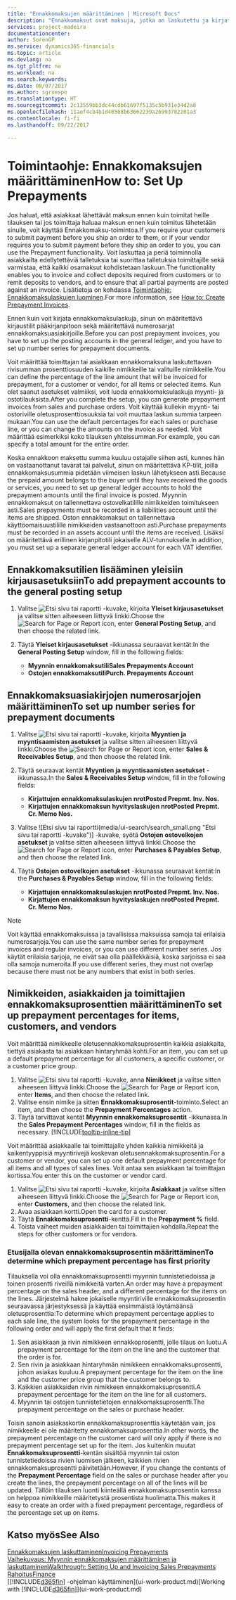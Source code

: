 ```yaml
---
title: "Ennakkomaksujen määrittäminen | Microsoft Docs"
description: "Ennakkomaksut ovat maksuja, jotka on laskutettu ja kirjattu myynti- tai ostoennakkomaksun tilaukseen ennen lopullista laskutusta. Esimerkiksi ennen tilattujen nimikkeiden valmistamista voidaan edellyttää talletuksen tekemistä, tai ennen nimikkeiden toimittamista asiakkaalle voidaan edellyttää maksun suorittamista. Ennakkomaksutoimintojen avulla voit laskuttaa ja kerätä asiakkailta edellytettyjä talletuksia tai suorittaa talletuksia toimittajille. Näin voit varmistaa, että kaikki maksut kohdistetaan laskuun."
services: project-madeira
documentationcenter: 
author: SorenGP
ms.service: dynamics365-financials
ms.topic: article
ms.devlang: na
ms.tgt_pltfrm: na
ms.workload: na
ms.search.keywords: 
ms.date: 08/07/2017
ms.author: sgroespe
ms.translationtype: HT
ms.sourcegitcommit: 2c13559bb3dc44cdb61697f5135c5b931e34d2a8
ms.openlocfilehash: 11aef4cb4b1d40568b63662239a26993782201a3
ms.contentlocale: fi-fi
ms.lasthandoff: 09/22/2017

---
```

# <a name="how-to-set-up-prepayments"></a><span data-ttu-id="09bb4-106">Toimintaohje: Ennakkomaksujen määrittäminen</span><span class="sxs-lookup"><span data-stu-id="09bb4-106">How to: Set Up Prepayments</span></span>
<span data-ttu-id="09bb4-107">Jos haluat, että asiakkaat lähettävät maksun ennen kuin toimitat heille tilauksen tai jos toimittaja haluaa maksun ennen kuin toimitus lähetetään sinulle, voit käyttää Ennakkomaksu-toimintoa.</span><span class="sxs-lookup"><span data-stu-id="09bb4-107">If you require your customers to submit payment before you ship an order to them, or if your vendor requires you to submit payment before they ship an order to you, you can use the Prepayment functionality.</span></span> <span data-ttu-id="09bb4-108">Voit laskuttaa ja periä toiminnolla asiakkailta edellytettäviä talletuksia tai suorittaa talletuksia toimittajille sekä varmistaa, että kaikki osamaksut kohdistetaan laskuun.</span><span class="sxs-lookup"><span data-stu-id="09bb4-108">The functionality enables you to invoice and collect deposits required from customers or to remit deposits to vendors, and to ensure that all partial payments are posted against an invoice.</span></span> <span data-ttu-id="09bb4-109">Lisätietoja on kohdassa [Toimintaohje: Ennakkomaksulaskujen luominen](finance-how-to-create-prepayment-invoices.md).</span><span class="sxs-lookup"><span data-stu-id="09bb4-109">For more information, see [How to: Create Prepayment Invoices](finance-how-to-create-prepayment-invoices.md).</span></span>

<span data-ttu-id="09bb4-110">Ennen kuin voit kirjata ennakkomaksulaskuja, sinun on määritettävä kirjaustilit pääkirjanpitoon sekä määritettävä numerosarjat ennakkomaksuasiakirjoille.</span><span class="sxs-lookup"><span data-stu-id="09bb4-110">Before you can post prepayment invoices, you have to set up the posting accounts in the general ledger, and you have to set up number series for prepayment documents.</span></span>  

<span data-ttu-id="09bb4-111">Voit määrittää toimittajan tai asiakkaan ennakkomaksuna laskutettavan rivisumman prosenttiosuuden kaikille nimikkeille tai valituille nimikkeille.</span><span class="sxs-lookup"><span data-stu-id="09bb4-111">You can define the percentage of the line amount that will be invoiced for prepayment, for a customer or vendor, for all items or selected items.</span></span> <span data-ttu-id="09bb4-112">Kun olet saanut asetukset valmiiksi, voit luoda ennakkomaksulaskuja myynti- ja ostotilauksista.</span><span class="sxs-lookup"><span data-stu-id="09bb4-112">After you complete the setup, you can generate prepayment invoices from sales and purchase orders.</span></span> <span data-ttu-id="09bb4-113">Voit käyttää kullekin myynti- tai ostoriville oletusprosenttiosuuksia tai voit muuttaa laskun summia tarpeen mukaan.</span><span class="sxs-lookup"><span data-stu-id="09bb4-113">You can use the default percentages for each sales or purchase line, or you can change the amounts on the invoice as needed.</span></span> <span data-ttu-id="09bb4-114">Voit määrittää esimerkiksi koko tilauksen yhteissumman.</span><span class="sxs-lookup"><span data-stu-id="09bb4-114">For example, you can specify a total amount for the entire order.</span></span>  

<span data-ttu-id="09bb4-115">Koska ennakkoon maksettu summa kuuluu ostajalle siihen asti, kunnes hän on vastaanottanut tavarat tai palvelut, sinun on määritettävä KP-tilit, joilla ennakkomaksusummia pidetään viimeisen laskun lähetykseen asti.</span><span class="sxs-lookup"><span data-stu-id="09bb4-115">Because the prepaid amount belongs to the buyer until they have received the goods or services, you need to set up general ledger accounts to hold the prepayment amounts until the final invoice is posted.</span></span> <span data-ttu-id="09bb4-116">Myynnin ennakkomaksut on tallennettava ostovelkatilille nimikkeiden toimitukseen asti.</span><span class="sxs-lookup"><span data-stu-id="09bb4-116">Sales prepayments must be recorded in a liabilities account until the items are shipped.</span></span> <span data-ttu-id="09bb4-117">Oston ennakkomaksut on tallennettava käyttöomaisuustilille nimikkeiden vastaanottoon asti.</span><span class="sxs-lookup"><span data-stu-id="09bb4-117">Purchase prepayments must be recorded in an assets account until the items are received.</span></span> <span data-ttu-id="09bb4-118">Lisäksi on määritettävä erillinen kirjanpitotili jokaiselle ALV-tunnukselle.</span><span class="sxs-lookup"><span data-stu-id="09bb4-118">In addition, you must set up a separate general ledger account for each VAT identifier.</span></span>

## <a name="to-add-prepayment-accounts-to-the-general-posting-setup"></a><span data-ttu-id="09bb4-119">Ennakkomaksutilien lisääminen yleisiin kirjausasetuksiin</span><span class="sxs-lookup"><span data-stu-id="09bb4-119">To add prepayment accounts to the general posting setup</span></span>  

1. <span data-ttu-id="09bb4-120">Valitse ![Etsi sivu tai raportti](media/ui-search/search_small.png "Etsi sivu tai raportti -kuvake") -kuvake, kirjoita **Yleiset kirjausasetukset** ja valitse sitten aiheeseen liittyvä linkki.</span><span class="sxs-lookup"><span data-stu-id="09bb4-120">Choose the ![Search for Page or Report](media/ui-search/search_small.png "Search for Page or Report icon") icon, enter **General Posting Setup**, and then choose the related link.</span></span>
2. <span data-ttu-id="09bb4-121">Täytä **Yleiset kirjausasetukset** -ikkunassa seuraavat kentät:</span><span class="sxs-lookup"><span data-stu-id="09bb4-121">In the **General Posting Setup** window, fill in the following fields:</span></span>  

    - <span data-ttu-id="09bb4-122">**Myynnin ennakkomaksutili**</span><span class="sxs-lookup"><span data-stu-id="09bb4-122">**Sales Prepayments Account**</span></span>  
    - <span data-ttu-id="09bb4-123">**Ostojen ennakkomaksutili**</span><span class="sxs-lookup"><span data-stu-id="09bb4-123">**Purch. Prepayments Account**</span></span>  

## <a name="to-set-up-number-series-for-prepayment-documents"></a><span data-ttu-id="09bb4-124">Ennakkomaksuasiakirjojen numerosarjojen määrittäminen</span><span class="sxs-lookup"><span data-stu-id="09bb4-124">To set up number series for prepayment documents</span></span>  

1. <span data-ttu-id="09bb4-125">Valitse ![Etsi sivu tai raportti](media/ui-search/search_small.png "Etsi sivu tai raportti -kuvake") -kuvake, kirjoita **Myyntien ja myyntisaamisten asetukset** ja valitse sitten aiheeseen liittyvä linkki.</span><span class="sxs-lookup"><span data-stu-id="09bb4-125">Choose the ![Search for Page or Report](media/ui-search/search_small.png "Search for Page or Report icon") icon, enter **Sales & Receivables Setup**, and then choose the related link.</span></span>
2. <span data-ttu-id="09bb4-126">Täytä seuraavat kentät **Myyntien ja myyntisaamisten asetukset** -ikkunassa.</span><span class="sxs-lookup"><span data-stu-id="09bb4-126">In the **Sales & Receivables Setup** window, fill in the following fields:</span></span>  

   - <span data-ttu-id="09bb4-127">**Kirjattujen ennakkomaksulaskujen nrot**</span><span class="sxs-lookup"><span data-stu-id="09bb4-127">**Posted Prepmt. Inv. Nos.**</span></span>
   - <span data-ttu-id="09bb4-128">**Kirjattujen ennakkomaksun hyvityslaskujen nrot**</span><span class="sxs-lookup"><span data-stu-id="09bb4-128">**Posted Prepmt. Cr. Memo Nos.**</span></span>

1. <span data-ttu-id="09bb4-129">Valitse ![Etsi sivu tai raportti(media/ui-search/search_small.png "Etsi sivu tai raportti -kuvake")] -kuvake, syötä **Ostojen ostovelkojen asetukset** ja valitse sitten aiheeseen liittyvä linkki.</span><span class="sxs-lookup"><span data-stu-id="09bb4-129">Choose the ![Search for Page or Report](media/ui-search/search_small.png "Search for Page or Report icon") icon, enter **Purchases & Payables Setup**, and then choose the related link.</span></span>
2. <span data-ttu-id="09bb4-130">Täytä **Ostojen ostovelkojen asetukset** -ikkunassa seuraavat kentät:</span><span class="sxs-lookup"><span data-stu-id="09bb4-130">In the **Purchases & Payables Setup** window, fill in the following fields:</span></span>

    - <span data-ttu-id="09bb4-131">**Kirjattujen ennakkomaksulaskujen nrot**</span><span class="sxs-lookup"><span data-stu-id="09bb4-131">**Posted Prepmt. Inv. Nos.**</span></span>
    - <span data-ttu-id="09bb4-132">**Kirjattujen ennakkomaksun hyvityslaskujen nrot**</span><span class="sxs-lookup"><span data-stu-id="09bb4-132">**Posted Prepmt. Cr. Memo Nos.**</span></span>

> [!NOTE]  
>  <span data-ttu-id="09bb4-133">Voit käyttää ennakkomaksuissa ja tavallisissa maksuissa samoja tai erilaisia numerosarjoja.</span><span class="sxs-lookup"><span data-stu-id="09bb4-133">You can use the same number series for prepayment invoices and regular invoices, or you can use different number series.</span></span> <span data-ttu-id="09bb4-134">Jos käytät erilaisia sarjoja, ne eivät saa olla päällekkäisiä, koska sarjoissa ei saa olla samoja numeroita.</span><span class="sxs-lookup"><span data-stu-id="09bb4-134">If you use different series, they must not overlap because there must not be any numbers that exist in both series.</span></span>  

## <a name="to-set-up-prepayment-percentages-for-items-customers-and-vendors"></a><span data-ttu-id="09bb4-135">Nimikkeiden, asiakkaiden ja toimittajien ennakkomaksuprosenttien määrittäminen</span><span class="sxs-lookup"><span data-stu-id="09bb4-135">To set up prepayment percentages for items, customers, and vendors</span></span>  
<span data-ttu-id="09bb4-136">Voit määrittää nimikkeelle oletusennakkomaksuprosentin kaikkia asiakkaita, tiettyä asiakasta tai asiakkaan hintaryhmää kohti.</span><span class="sxs-lookup"><span data-stu-id="09bb4-136">For an item, you can set up a default prepayment percentage for all customers, a specific customer, or a customer price group.</span></span>  

1. <span data-ttu-id="09bb4-137">Valitse ![Etsi sivu tai raportti](media/ui-search/search_small.png "Etsi sivu tai raportti -kuvake") -kuvake, anna **Nimikkeet** ja valitse sitten aiheeseen liittyvä linkki.</span><span class="sxs-lookup"><span data-stu-id="09bb4-137">Choose the ![Search for Page or Report](media/ui-search/search_small.png "Search for Page or Report icon") icon, enter **Items**, and then choose the related link.</span></span>
2. <span data-ttu-id="09bb4-138">Valitse ensin nimike ja sitten **Ennakkomaksuprosentit**-toiminto.</span><span class="sxs-lookup"><span data-stu-id="09bb4-138">Select an item, and then choose the **Prepayment Percentages** action.</span></span>  
3. <span data-ttu-id="09bb4-139">Täytä tarvittavat kentät **Myynnin ennakkomaksuprosentit** -ikkunassa.</span><span class="sxs-lookup"><span data-stu-id="09bb4-139">In the **Sales Prepayment Percentages** window, fill in the fields as necessary.</span></span> [!INCLUDE[tooltip-inline-tip](includes/tooltip-inline-tip_md.md)]

<span data-ttu-id="09bb4-140">Voit määrittää asiakkaalle tai toimittajalle yhden kaikkia nimikkeitä ja kaikentyyppisiä myyntirivejä koskevan oletusennakkomaksuprosentin.</span><span class="sxs-lookup"><span data-stu-id="09bb4-140">For a customer or vendor, you can set up one default prepayment percentage for all items and all types of sales lines.</span></span> <span data-ttu-id="09bb4-141">Voit antaa sen asiakkaan tai toimittajan kortissa.</span><span class="sxs-lookup"><span data-stu-id="09bb4-141">You enter this on the customer or vendor card.</span></span>

1. <span data-ttu-id="09bb4-142">Valitse ![Etsi sivu tai raportti](media/ui-search/search_small.png "Etsi sivu tai raportti -kuvake") -kuvake, kirjoita **Asiakkaat** ja valitse sitten aiheeseen liittyvä linkki.</span><span class="sxs-lookup"><span data-stu-id="09bb4-142">Choose the ![Search for Page or Report](media/ui-search/search_small.png "Search for Page or Report icon") icon, enter **Customers**, and then choose the related link.</span></span>
2. <span data-ttu-id="09bb4-143">Avaa asiakkaan kortti.</span><span class="sxs-lookup"><span data-stu-id="09bb4-143">Open the card for a customer.</span></span>
3. <span data-ttu-id="09bb4-144">Täytä **Ennakkomaksuprosentti**-kenttä.</span><span class="sxs-lookup"><span data-stu-id="09bb4-144">Fill in the **Prepayment %** field.</span></span>
4. <span data-ttu-id="09bb4-145">Toista vaiheet muiden asiakkaiden tai toimittajien kohdalla.</span><span class="sxs-lookup"><span data-stu-id="09bb4-145">Repeat the steps for other customers or for vendors.</span></span>  

### <a name="to-determine-which-prepayment-percentage-has-first-priority"></a><span data-ttu-id="09bb4-146">Etusijalla olevan ennakkomaksuprosentin määrittäminen</span><span class="sxs-lookup"><span data-stu-id="09bb4-146">To determine which prepayment percentage has first priority</span></span>  
<span data-ttu-id="09bb4-147">Tilauksella voi olla ennakkomaksuprosentti myynnin tunnistetiedoissa ja toinen prosentti riveillä nimikkeitä varten.</span><span class="sxs-lookup"><span data-stu-id="09bb4-147">An order may have a prepayment percentage on the sales header, and a different percentage for the items on the lines.</span></span> <span data-ttu-id="09bb4-148">Järjestelmä hakee jokaiselle myyntiriville ennakkomaksuprosentin seuraavassa järjestyksessä ja käyttää ensimmäistä löytämäänsä oletusprosenttia:</span><span class="sxs-lookup"><span data-stu-id="09bb4-148">To determine which prepayment percentage applies to each sale line, the system looks for the prepayment percentage in the following order and will apply the first default that it finds:</span></span>  
1. <span data-ttu-id="09bb4-149">Sen asiakkaan ja rivin nimikkeen ennakkoprosentti, jolle tilaus on luotu.</span><span class="sxs-lookup"><span data-stu-id="09bb4-149">A prepayment percentage for the item on the line and the customer that the order is for.</span></span>  
2. <span data-ttu-id="09bb4-150">Sen rivin ja asiakkaan hintaryhmän nimikkeen ennakkomaksuprosentti, johon asiakas kuuluu.</span><span class="sxs-lookup"><span data-stu-id="09bb4-150">A prepayment percentage for the item on the line and the customer price group that the customer belongs to.</span></span>  
3. <span data-ttu-id="09bb4-151">Kaikkien asiakkaiden rivin nimikkeen ennakkomaksuprosentti.</span><span class="sxs-lookup"><span data-stu-id="09bb4-151">A prepayment percentage for the item on the line for all customers.</span></span>  
4. <span data-ttu-id="09bb4-152">Myynnin tai ostojen tunnistetietojen ennakkomaksuprosentti.</span><span class="sxs-lookup"><span data-stu-id="09bb4-152">The prepayment percentage on the sales or purchase header.</span></span>  

<span data-ttu-id="09bb4-153">Toisin sanoin asiakaskortin ennakkomaksuprosenttia käytetään vain, jos nimikkeelle ei ole määritetty ennakkomaksuprosenttia.</span><span class="sxs-lookup"><span data-stu-id="09bb4-153">In other words, the prepayment percentage on the customer card will only apply if there is no prepayment percentage set up for the item.</span></span> <span data-ttu-id="09bb4-154">Jos kuitenkin muutat **Ennakkomaksuprosentti**-kentän sisältöä myynnin tai oston tunnistetiedoissa rivien luomisen jälkeen, kaikkien rivien ennakkomaksuprosentti päivitetään.</span><span class="sxs-lookup"><span data-stu-id="09bb4-154">However, if you change the contents of the **Prepayment Percentage** field on the sales or purchase header after you create the lines, the prepayment percentage on all of the lines will be updated.</span></span> <span data-ttu-id="09bb4-155">Tällöin tilauksen luonti kiinteällä ennakkomaksuprosentin kanssa on helppoa nimikkeille määritetystä prosentista huolimatta.</span><span class="sxs-lookup"><span data-stu-id="09bb4-155">This makes it easy to create an order with a fixed prepayment percentage, regardless of the percentage set up on items.</span></span>

## <a name="see-also"></a><span data-ttu-id="09bb4-156">Katso myös</span><span class="sxs-lookup"><span data-stu-id="09bb4-156">See Also</span></span>  
[<span data-ttu-id="09bb4-157">Ennakkomaksujen laskuttaminen</span><span class="sxs-lookup"><span data-stu-id="09bb4-157">Invoicing Prepayments</span></span>](finance-invoice-prepayments.md)  
[<span data-ttu-id="09bb4-158">Vaihekuvaus: Myynnin ennakkomaksujen määrittäminen ja laskuttaminen</span><span class="sxs-lookup"><span data-stu-id="09bb4-158">Walkthrough: Setting Up and Invoicing Sales Prepayments</span></span>](walkthrough-setting-up-and-invoicing-sales-prepayments.md)  
[<span data-ttu-id="09bb4-159">Rahoitus</span><span class="sxs-lookup"><span data-stu-id="09bb4-159">Finance</span></span>](finance.md)  
<span data-ttu-id="09bb4-160">[[!INCLUDE[d365fin](includes/d365fin_md.md)] -ohjelman käyttäminen](ui-work-product.md)</span><span class="sxs-lookup"><span data-stu-id="09bb4-160">[Working with [!INCLUDE[d365fin](includes/d365fin_md.md)]](ui-work-product.md)</span></span>

